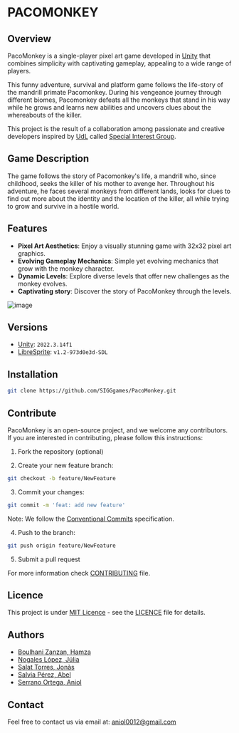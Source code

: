 # PACOMONKEY

## Overview
PacoMonkey is a single-player pixel art game developed in [Unity](https://unity.com/products/unity-engine) that combines
simplicity with captivating gameplay, appealing to a wide range of players.

This funny adventure, survival and platform game follows the life-story of the mandrill primate Pacomonkey. During his vengeance journey through different biomes,
Pacomonkey defeats all the monkeys that stand in his way while he grows and learns new abilities and uncovers clues about 
the whereabouts of the killer.

This project is the result of a collaboration among passionate and creative developers inspired by [UdL](https://www.udl.cat/ca/en/) called [Special Interest Group](https://github.com/orgs/SIGGgames/teams/siggames-team).


## Game Description
The game follows the story of Pacomonkey's life, a mandrill who, since childhood, seeks the killer of his mother to avenge
her. Throughout his adventure, he faces several monkeys from different lands, looks for clues to find out more about the
identity and the location of the killer, all while trying to grow and survive in a hostile world.


## Features
<!-- TODO: Modify later -->
- **Pixel Art Aesthetics**: Enjoy a visually stunning game with 32x32 pixel art graphics.
- **Evolving Gameplay Mechanics**: Simple yet evolving mechanics that grow with the monkey character.
- **Dynamic Levels**: Explore diverse levels that offer new challenges as the monkey evolves.
- **Captivating story**: Discover the story of PacoMonkey through the levels.

![image](https://github.com/SIGGgames/PacoMonkey/assets/53788631/df2f9592-925b-4382-b24e-7f80e8c48bd2)

## Versions
- [Unity](https://unity.com/products/unity-engine): `2022.3.14f1`
- [LibreSprite](https://libresprite.github.io/#!/downloads): `v1.2-973d0e3d-SDL`

## Installation

````sh
git clone https://github.com/SIGGgames/PacoMonkey.git
````

<!-- TODO: Add How to Play instructions -->
<!-- TODO: Link game launcher -->

## Contribute

PacoMonkey is an open-source project, and we welcome any contributors. If you are interested in contributing, please follow this instructions:

1. Fork the repository (optional)

2. Create your new feature branch: 
```sh
git checkout -b feature/NewFeature
```
3. Commit your changes: 
```sh
git commit -m 'feat: add new feature'
```
Note: We follow the [Conventional Commits](https://www.conventionalcommits.org/en/v1.0.0/) specification.

4. Push to the branch: 
```sh
git push origin feature/NewFeature
```
5. Submit a pull request

For more information check [CONTRIBUTING](./CONTRIBUTING.md) file.

## Licence

This project is under [MIT Licence](https://opensource.org/license/mit/) - see the [LICENCE](./LICENSE) file for details.

## Authors

- [Boulhani Zanzan, Hamza](https://github.com/Jamshaa)
- [Nogales López, Júlia](https://github.com/julianogales)
- [Salat Torres, Jonàs](https://github.com/Quiracle)
- [Salvia Pérez, Abel](https://github.com/Abelitux)
- [Serrano Ortega, Aniol](https://github.com/Aniol0012)

## Contact
Feel free to contact us via email at: [aniol0012@gmail.com](mailto:aniol0012@gmail.com)
